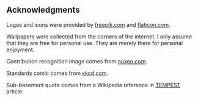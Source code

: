  Acknowledgments
-------------------

Logos and icons were provided by [freepik.com](http://www.freepik.com/) and [flaticon.com](http://www.flaticon.com/).

Wallpapers were collected from the corners of the internet. I only assume that they are free for personal use. They are merely there for personal enjoyment.

Contribution recognition image comes from [nuxeo.com](http://www.nuxeo.com/).

Standards comic comes from [xkcd.com](https://xkcd.com/927/).

Sub-basement quote comes from a Wikipedia reference in [TEMPEST](https://en.wikipedia.org/wiki/Tempest_(codename)) article.
